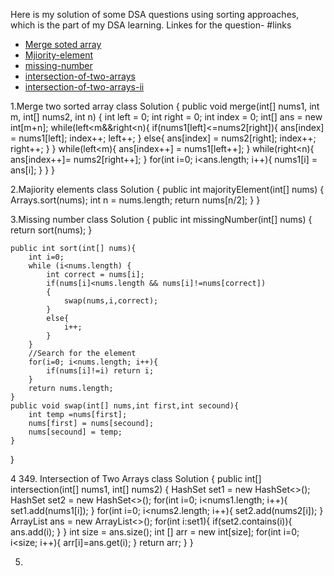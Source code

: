 Here is my solution of some DSA questions using sorting approaches, which is the part of my DSA learning.
Linkes for the question-
#links
- [Merge soted array](https://leetcode.com/problems/merge-sorted-array/)
- [Mjiority-element](https://leetcode.com/problems/majority-element/)
- [missing-number](https://leetcode.com/problems/missing-number/)
- [intersection-of-two-arrays](https://leetcode.com/problems/majority-element/)
- [intersection-of-two-arrays-ii](https://leetcode.com/problems/intersection-of-two-arrays-ii/)




1.Merge two sorted array
class Solution {
    public void merge(int[] nums1, int m, int[] nums2, int n) {
      int left = 0; 
      int right = 0; 
      int index  = 0;
      int[] ans = new int[m+n];
      while(left<m&&right<n){
          if(nums1[left]<=nums2[right]){
         ans[index] = nums1[left];
        index++;
        left++;
          }
          else{
              ans[index] = nums2[right];
              index++;
              right++;
          }
      }
      while(left<m){
          ans[index++] = nums1[left++];
      }
      while(right<n){
          ans[index++]= nums2[right++];
      }
      for(int i=0; i<ans.length; i++){
          nums1[i] = ans[i];
      }
    }
}

2.Majiority elements
class Solution {
    public int majorityElement(int[] nums) {
        Arrays.sort(nums);
        int n = nums.length;
        return nums[n/2];
    }
}

3.Missing number
class Solution {
    public int missingNumber(int[] nums) {
       return sort(nums);
    }
   
    public int sort(int[] nums){
        int i=0; 
        while (i<nums.length) {
            int correct = nums[i];
            if(nums[i]<nums.length && nums[i]!=nums[correct])
            {
                swap(nums,i,correct);
            }
            else{
                i++;
            }
        }
        //Search for the element
        for(i=0; i<nums.length; i++){
            if(nums[i]!=i) return i;
        }
        return nums.length;
    }
    public void swap(int[] nums,int first,int secound){
        int temp =nums[first];
        nums[first] = nums[secound];
        nums[secound] = temp;
    }
}

4 349. Intersection of Two Arrays
class Solution {
    public int[] intersection(int[] nums1, int[] nums2) {
            HashSet<Integer> set1 = new HashSet<>();
            HashSet<Integer> set2 = new HashSet<>();
            for(int i=0; i<nums1.length; i++){
                set1.add(nums1[i]);
            }
              for(int i=0; i<nums2.length; i++){
                set2.add(nums2[i]);
            }
            ArrayList<Integer> ans = new ArrayList<>();
            for(int i:set1){
                if(set2.contains(i)){
                    ans.add(i);
                }
            }
            int size = ans.size();
            int [] arr = new int[size];
            for(int i=0; i<size; i++){
                arr[i]=ans.get(i);
            }
            return arr;
    }
}

5.
